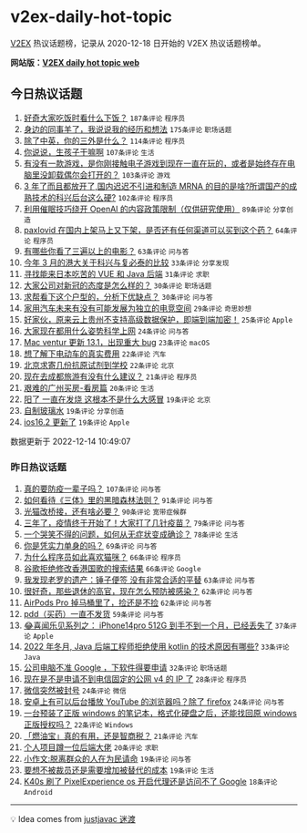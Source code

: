 # v2ex-daily-hot-topic

[V2EX](https://www.v2ex.com/) 热议话题榜，记录从 2020-12-18 日开始的 V2EX 热议话题榜单。

**网站版：[V2EX daily hot topic web](https://boojack.github.io/v2ex-daily-hot-topic-web/)**

## 今日热议话题

<!-- TODAY BEGIN -->

1. [好奇大家吃饭时看什么下饭？](https://www.v2ex.com/t/902356) `187条评论` `程序员`
1. [身边的同事羊了，我说说我的经历和想法](https://www.v2ex.com/t/902350) `175条评论` `职场话题`
1. [除了中英，你的三外是什么？](https://www.v2ex.com/t/902376) `114条评论` `程序员`
1. [你说说，生孩子干嘛啊](https://www.v2ex.com/t/902375) `107条评论` `生活`
1. [有没有一款游戏，是你刚接触电子游戏到现在一直在玩的，或者是始终存在电脑里没卸载偶尔会打开的？](https://www.v2ex.com/t/902456) `103条评论` `游戏`
1. [3 年了而且都放开了,国内迟迟不引进和制造 MRNA 的目的是啥?所谓国产的成熟技术的科兴后台这么硬?](https://www.v2ex.com/t/902396) `102条评论` `程序员`
1. [利用催眠技巧绕开 OpenAI 的内容政策限制（仅供研究使用）](https://www.v2ex.com/t/902377) `89条评论` `分享创造`
1. [paxlovid 在国内上架马上又下架，是否还有任何渠道可以买到这个药？](https://www.v2ex.com/t/902347) `64条评论` `程序员`
1. [有哪些你看了三遍以上的电影？](https://www.v2ex.com/t/902525) `63条评论` `问与答`
1. [今年 3 月的港大关于科兴与复必泰的比较](https://www.v2ex.com/t/902466) `33条评论` `分享发现`
1. [寻找能来日本吃苦的 VUE 和 Java 后端](https://www.v2ex.com/t/902385) `31条评论` `求职`
1. [大家公司对新冠的态度是怎么样的？](https://www.v2ex.com/t/902355) `30条评论` `职场话题`
1. [求帮看下这个户型的，分析下优缺点？](https://www.v2ex.com/t/902346) `30条评论` `问与答`
1. [家用汽车未来有没有可能发展为独立的电竞空间](https://www.v2ex.com/t/902362) `29条评论` `奇思妙想`
1. [好家伙，原来云上贵州不支持高级数据保护，即端到端加密！](https://www.v2ex.com/t/902420) `25条评论` `Apple`
1. [大家现在都用什么姿势科学上网](https://www.v2ex.com/t/902417) `24条评论` `问与答`
1. [Mac ventur 更新 13.1，出现重大 bug](https://www.v2ex.com/t/902424) `23条评论` `macOS`
1. [想了解下电动车的真实费用](https://www.v2ex.com/t/902474) `22条评论` `汽车`
1. [北京求寄几份抗原试剂到学校](https://www.v2ex.com/t/902433) `22条评论` `北京`
1. [现在去成都旅游有没有什么建议？](https://www.v2ex.com/t/902358) `21条评论` `程序员`
1. [艰难的广州买房-看房篇](https://www.v2ex.com/t/902390) `20条评论` `生活`
1. [阳了 一直在发烧 这根本不是什么大感冒](https://www.v2ex.com/t/902430) `19条评论` `北京`
1. [自制玻璃水](https://www.v2ex.com/t/902361) `19条评论` `分享创造`
1. [ios16.2 更新了](https://www.v2ex.com/t/902351) `19条评论` `Apple`

数据更新于 2022-12-14 10:49:07

<!-- TODAY END -->

### 昨日热议话题

<!-- YESTERDAY BEGIN -->

1. [真的要防疫一辈子吗？](https://www.v2ex.com/t/902105) `107条评论` `问与答`
1. [如何看待《三体》里的黑暗森林法则？](https://www.v2ex.com/t/902223) `91条评论` `问与答`
1. [光猫改桥接，还有啥必要？](https://www.v2ex.com/t/902139) `90条评论` `宽带症候群`
1. [三年了，疫情终于开始了！大家打了几针疫苗？](https://www.v2ex.com/t/902125) `79条评论` `问与答`
1. [一个哭笑不得的问题，如何从无症状变成确诊？](https://www.v2ex.com/t/902098) `78条评论` `生活`
1. [你是凭实力单身的吗？](https://www.v2ex.com/t/902205) `69条评论` `问与答`
1. [为什么程序员如此喜欢猫咪？](https://www.v2ex.com/t/902270) `66条评论` `程序员`
1. [谷歌拒绝修改香港国歌的搜索结果](https://www.v2ex.com/t/902166) `66条评论` `Google`
1. [我发现老罗的遗产：锤子便签 没有非常合适的平替](https://www.v2ex.com/t/902111) `63条评论` `问与答`
1. [很好奇，那些退休的高官，现在怎么预防被感染？](https://www.v2ex.com/t/902109) `62条评论` `问与答`
1. [AirPods Pro 掉马桶里了，捡还是不捡](https://www.v2ex.com/t/902127) `62条评论` `问与答`
1. [pdd（买药）一直不发货](https://www.v2ex.com/t/902138) `59条评论` `问与答`
1. [😂喜闻乐见系列之： iPhone14pro 512G 到手不到一个月，已经丢失了](https://www.v2ex.com/t/902226) `37条评论` `Apple`
1. [2022 年冬月, Java 后端工程师拒绝使用 kotlin 的技术原因有哪些?](https://www.v2ex.com/t/902298) `33条评论` `Java`
1. [公司电脑不准 Google ，下软件得要申请](https://www.v2ex.com/t/902273) `32条评论` `职场话题`
1. [现在是不是申请不到电信固定的公网 v4 的 IP 了](https://www.v2ex.com/t/902133) `28条评论` `程序员`
1. [微信突然被封号](https://www.v2ex.com/t/902266) `24条评论` `微信`
1. [安卓上有可以后台播放 YouTube 的浏览器吗？除了 firefox](https://www.v2ex.com/t/902103) `24条评论` `问与答`
1. [一台预装了正版 windows 的笔记本，格式化硬盘之后，还能找回原 windows 正版授权吗？](https://www.v2ex.com/t/902272) `22条评论` `Windows`
1. [「燃油宝」真的有用，还是智商税？](https://www.v2ex.com/t/902251) `21条评论` `汽车`
1. [个人项目蹲一位后端大佬](https://www.v2ex.com/t/902221) `20条评论` `求职`
1. [小作文:脱离群众的人在为民请命](https://www.v2ex.com/t/902297) `19条评论` `问与答`
1. [要想不被裁员还是需要增加被替代的成本](https://www.v2ex.com/t/902253) `19条评论` `生活`
1. [K40s 刷了 PixelExperience os 开启代理还是访问不了 Google](https://www.v2ex.com/t/902259) `18条评论` `Android`

<!-- YESTERDAY END -->

---

💡 Idea comes from [justjavac 迷渡](https://github.com/justjavac/)
